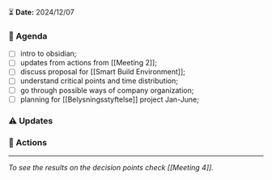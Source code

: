 ⏳ **Date:** 2024/12/07

### 📃 Agenda

- [ ] intro to obsidian;
- [ ] updates from actions from [[Meeting 2]];
- [ ] discuss proposal for [[Smart Build Environment]];
- [ ] understand critical points and time distribution;
- [ ] go through possible ways of company organization;
- [ ] planning for [[Belysningsstyftelse]] project Jan-June;

### ⚠️ Updates

### 🚀 Actions

---

_To see the results on the decision points check [[Meeting 4]]._
